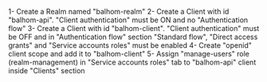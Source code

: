 1- Create a Realm named "balhom-realm"
2- Create a Client with id "balhom-api". "Client authentication" must be ON and no "Authentication flow"
3- Create a Client with id "balhom-client". "Client authentication" must be OFF and in "Authentication flow" section "Standard flow", "Direct access grants" and "Service accounts roles" must be enabled 
4- Create "openid" client scope and add it to "balhom-client"
5- Assign "manage-users" role (realm-management) in "Service accounts roles" tab to "balhom-api" client inside "Clients" section